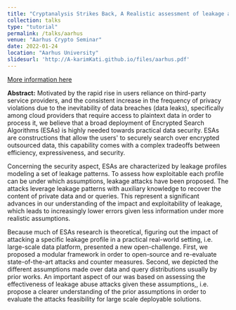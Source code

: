 ```yaml
---
title: "Cryptanalysis Strikes Back, A Realistic assessment of leakage attacks on Encrypted Search."
collection: talks
type: "tutorial"
permalink: /talks/aarhus
venue: "Aarhus Crypto Seminar"
date: 2022-01-24
location: "Aarhus University"
slidesurl: 'http://A-karimKati.github.io/files/aarhus.pdf'
---
```

[More information here](https://cs.au.dk/research/cryptography-and-security/seminar)

__Abstract:__
Motivated by the rapid rise in users reliance on third-party service providers, and the consistent increase in the frequency of privacy violations due to the inevitability of data breaches (data leaks), specifically among cloud providers that require access to plaintext data in order to process it, we believe that a broad deployment of Encrypted Search Algorithms (ESAs) is highly needed towards practical data security. 
ESAs are constructions that allow the users' to securely search over encrypted outsourced data, this capability comes with a complex tradeoffs between efficiency, expressiveness, and security. 
 
Concerning the security aspect, ESAs are characterized by leakage profiles modeling a set of leakage patterns. To assess how exploitable each profile can be under which assumptions, leakage attacks have been proposed. The attacks leverage leakage patterns with auxiliary knowledge to recover the content of private data and or queries. This represent a significant advances in our understanding of the impact and exploitability of leakage, which leads to increasingly lower errors given less information under more realistic assumptions.
 
Because much of ESAs research is theoretical, figuring out the impact of attacking a specific leakage profile in a practical real-world setting, i.e. large-scale data platform, presented a new open-challenge. First, we proposed a modular framework in order to open-source and re-evaluate state-of-the-art attacks and counter measures. Second, we depicted the different assumptions made over data and query distributions usually by prior works. An important aspect of our was based on assessing the effectiveness of leakage abuse attacks given these assumptions,, i.e. propose a clearer understanding of the prior assumptions in order to evaluate the attacks feasibility for large scale deployable solutions.